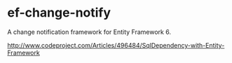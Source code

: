 ef-change-notify
================

A change notification framework for Entity Framework 6.

http://www.codeproject.com/Articles/496484/SqlDependency-with-Entity-Framework
